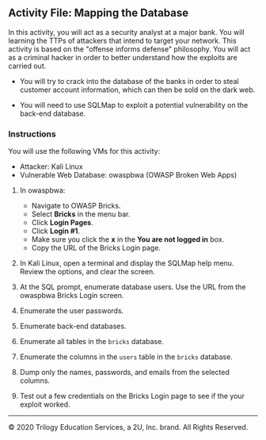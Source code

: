 
## Activity File: Mapping the Database

In this activity, you will act as a security analyst at a major bank. You will learning the TTPs of attackers that intend to target your network. This activity is based on the "offense informs defense" philosophy. You will act as a criminal hacker in order to better understand how the exploits are carried out. 

- You will try to crack into the database of the banks in order to steal customer account information, which can then be sold on the dark web. 

- You will need to use SQLMap to exploit a potential vulnerability on the back-end database.


### Instructions

You will use the following VMs for this activity:

- Attacker: Kali Linux 
- Vulnerable Web Database: owaspbwa (OWASP Broken Web Apps) 

1. In owaspbwa:

   - Navigate to OWASP Bricks.
   - Select **Bricks** in the menu bar.
   - Click **Login Pages**.
   - Click **Login #1**.
   - Make sure you click the **x** in the **You are not logged in** box. 
   - Copy the URL of the Bricks Login page.

2. In Kali Linux, open a terminal and display the SQLMap help menu. Review the options, and clear the screen.
   
3. At the SQL prompt, enumerate database users. Use the URL from the owaspbwa Bricks Login screen. 

4. Enumerate the user passwords. 

   
5. Enumerate back-end databases. 
      
   
6. Enumerate all tables in the `bricks` database.
   
   
7. Enumerate the columns in the `users` table in the `bricks` database. 

   
8. Dump only the names, passwords, and emails from the selected columns.
   
   
9. Test out a few credentials on the Bricks Login page to see if the your exploit worked. 

---
© 2020 Trilogy Education Services, a 2U, Inc. brand. All Rights Reserved.  